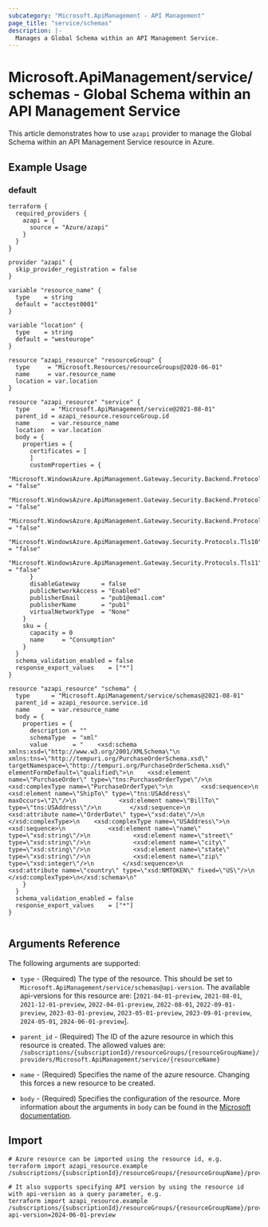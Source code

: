 ```yaml
---
subcategory: "Microsoft.ApiManagement - API Management"
page_title: "service/schemas"
description: |-
  Manages a Global Schema within an API Management Service.
---
```


# Microsoft.ApiManagement/service/schemas - Global Schema within an API Management Service

This article demonstrates how to use `azapi` provider to manage the Global Schema within an API Management Service resource in Azure.

## Example Usage

### default

```hcl
terraform {
  required_providers {
    azapi = {
      source = "Azure/azapi"
    }
  }
}

provider "azapi" {
  skip_provider_registration = false
}

variable "resource_name" {
  type    = string
  default = "acctest0001"
}

variable "location" {
  type    = string
  default = "westeurope"
}

resource "azapi_resource" "resourceGroup" {
  type     = "Microsoft.Resources/resourceGroups@2020-06-01"
  name     = var.resource_name
  location = var.location
}

resource "azapi_resource" "service" {
  type      = "Microsoft.ApiManagement/service@2021-08-01"
  parent_id = azapi_resource.resourceGroup.id
  name      = var.resource_name
  location  = var.location
  body = {
    properties = {
      certificates = [
      ]
      customProperties = {
        "Microsoft.WindowsAzure.ApiManagement.Gateway.Security.Backend.Protocols.Ssl30" = "false"
        "Microsoft.WindowsAzure.ApiManagement.Gateway.Security.Backend.Protocols.Tls10" = "false"
        "Microsoft.WindowsAzure.ApiManagement.Gateway.Security.Backend.Protocols.Tls11" = "false"
        "Microsoft.WindowsAzure.ApiManagement.Gateway.Security.Protocols.Tls10"         = "false"
        "Microsoft.WindowsAzure.ApiManagement.Gateway.Security.Protocols.Tls11"         = "false"
      }
      disableGateway      = false
      publicNetworkAccess = "Enabled"
      publisherEmail      = "pub1@email.com"
      publisherName       = "pub1"
      virtualNetworkType  = "None"
    }
    sku = {
      capacity = 0
      name     = "Consumption"
    }
  }
  schema_validation_enabled = false
  response_export_values    = ["*"]
}

resource "azapi_resource" "schema" {
  type      = "Microsoft.ApiManagement/service/schemas@2021-08-01"
  parent_id = azapi_resource.service.id
  name      = var.resource_name
  body = {
    properties = {
      description = ""
      schemaType  = "xml"
      value       = "    <xsd:schema xmlns:xsd=\"http://www.w3.org/2001/XMLSchema\"\n    xmlns:tns=\"http://tempuri.org/PurchaseOrderSchema.xsd\" targetNamespace=\"http://tempuri.org/PurchaseOrderSchema.xsd\" elementFormDefault=\"qualified\">\n    <xsd:element name=\"PurchaseOrder\" type=\"tns:PurchaseOrderType\"/>\n    <xsd:complexType name=\"PurchaseOrderType\">\n        <xsd:sequence>\n            <xsd:element name=\"ShipTo\" type=\"tns:USAddress\" maxOccurs=\"2\"/>\n            <xsd:element name=\"BillTo\" type=\"tns:USAddress\"/>\n        </xsd:sequence>\n        <xsd:attribute name=\"OrderDate\" type=\"xsd:date\"/>\n    </xsd:complexType>\n    <xsd:complexType name=\"USAddress\">\n        <xsd:sequence>\n            <xsd:element name=\"name\" type=\"xsd:string\"/>\n            <xsd:element name=\"street\" type=\"xsd:string\"/>\n            <xsd:element name=\"city\" type=\"xsd:string\"/>\n            <xsd:element name=\"state\" type=\"xsd:string\"/>\n            <xsd:element name=\"zip\" type=\"xsd:integer\"/>\n        </xsd:sequence>\n        <xsd:attribute name=\"country\" type=\"xsd:NMTOKEN\" fixed=\"US\"/>\n    </xsd:complexType>\n</xsd:schema>\n"
    }
  }
  schema_validation_enabled = false
  response_export_values    = ["*"]
}


```



## Arguments Reference

The following arguments are supported:

* `type` - (Required) The type of the resource. This should be set to `Microsoft.ApiManagement/service/schemas@api-version`. The available api-versions for this resource are: [`2021-04-01-preview`, `2021-08-01`, `2021-12-01-preview`, `2022-04-01-preview`, `2022-08-01`, `2022-09-01-preview`, `2023-03-01-preview`, `2023-05-01-preview`, `2023-09-01-preview`, `2024-05-01`, `2024-06-01-preview`].

* `parent_id` - (Required) The ID of the azure resource in which this resource is created. The allowed values are:  
  `/subscriptions/{subscriptionId}/resourceGroups/{resourceGroupName}/providers/Microsoft.ApiManagement/service/{resourceName}`

* `name` - (Required) Specifies the name of the azure resource. Changing this forces a new resource to be created.

* `body` - (Required) Specifies the configuration of the resource. More information about the arguments in `body` can be found in the [Microsoft documentation](https://learn.microsoft.com/en-us/azure/templates/Microsoft.ApiManagement/service/schemas?pivots=deployment-language-terraform).

## Import

 ```shell
 # Azure resource can be imported using the resource id, e.g.
 terraform import azapi_resource.example /subscriptions/{subscriptionId}/resourceGroups/{resourceGroupName}/providers/Microsoft.ApiManagement/service/{resourceName}/schemas/{resourceName}
 
 # It also supports specifying API version by using the resource id with api-version as a query parameter, e.g.
 terraform import azapi_resource.example /subscriptions/{subscriptionId}/resourceGroups/{resourceGroupName}/providers/Microsoft.ApiManagement/service/{resourceName}/schemas/{resourceName}?api-version=2024-06-01-preview
 ```
